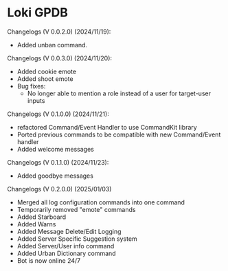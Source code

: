 # Loki GPDB

Changelogs (V 0.0.2.0) (2024/11/19): 
 - Added unban command.

Changelogs (V 0.0.3.0) (2024/11/20):
 - Added cookie emote
 - Added shoot emote
 - Bug fixes:
    - No longer able to mention a role instead of a user for target-user inputs

Changelogs (V 0.1.0.0) (2024/11/21):
- refactored Command/Event Handler to use CommandKit library
- Ported previous commands to be compatible with new Command/Event handler
- Added welcome messages

Changelogs (V 0.1.1.0) (2024/11/23):
- Added goodbye messages

Changelogs (V 0.2.0.0) (2025/01/03)
- Merged all log configuration commands into one command
- Temporarily removed "emote" commands
- Added Starboard
- Added Warns
- Added Message Delete/Edit Logging
- Added Server Specific Suggestion system
- Added Server/User info command
- Added Urban Dictionary command
- Bot is now online 24/7

  
